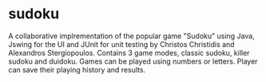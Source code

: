 # sudoku

A collaborative implrementation of the popular game "Sudoku" using Java, Jswing for the UI and JUnit for unit testing by Christos Christidis and Alexandros Stergiopoulos.
Contains 3 game modes, classic sudoku, killer sudoku and duidoku. Games can be played using numbers or letters. Player can save their playing history and results.
